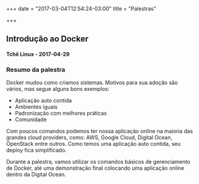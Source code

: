 +++
date = "2017-03-04T12:54:24-03:00"
title = "Palestras"

+++

## Introdução ao Docker
#### Tchê Linux - 2017-04-29

### Resumo da palestra
Docker mudou como criamos sistemas. Motivos para sua adoção são vários, mas segue alguns bons exemplos:

* Aplicação auto contida
* Ambientes iguais
* Padronização com melhores práticas
* Comunidade

Com poucos comandos podemos ter nossa aplicação online na maioria das grandes cloud providers, como: AWS, Google Cloud, Digital Ocean, OpenStack entre outros. Como temos uma aplicação auto contida, seu deploy fica simplificado.

Durante a palestra, vamos utilizar os comandos básicos de gerenciamento de Docker, até uma demonstração final colocando uma aplicação online dentro da Digital Ocean.
